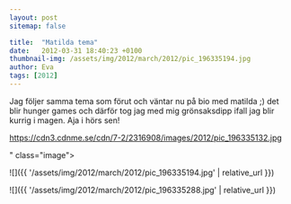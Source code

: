 ```yaml
---
layout: post
sitemap: false

title:  "Matilda tema"
date:   2012-03-31 18:40:23 +0100
thumbnail-img: /assets/img/2012/march/2012/pic_196335194.jpg
author: Eva
tags: [2012]
---
```


Jag följer samma tema som förut och väntar nu på bio med matilda ;) det blir hunger games och därför tog jag med mig grönsaksdipp ifall jag blir kurrig i magen. Aja i hörs sen! 

https://cdn3.cdnme.se/cdn/7-2/2316908/images/2012/pic_196335132.jpg

" class="image">

![]({{ '/assets/img/2012/march/2012/pic_196335194.jpg'  | relative_url }})

![]({{ '/assets/img/2012/march/2012/pic_196335288.jpg'  | relative_url }})

